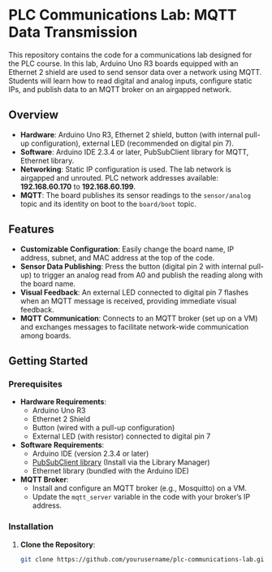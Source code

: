 # PLC Communications Lab: MQTT Data Transmission

This repository contains the code for a communications lab designed for the PLC course. In this lab, Arduino Uno R3 boards equipped with an Ethernet 2 shield are used to send sensor data over a network using MQTT. Students will learn how to read digital and analog inputs, configure static IPs, and publish data to an MQTT broker on an airgapped network.

## Overview

- **Hardware**: Arduino Uno R3, Ethernet 2 shield, button (with internal pull-up configuration), external LED (recommended on digital pin 7).
- **Software**: Arduino IDE 2.3.4 or later, PubSubClient library for MQTT, Ethernet library.
- **Networking**: Static IP configuration is used. The lab network is airgapped and unrouted. PLC network addresses available: **192.168.60.170** to **192.168.60.199**.
- **MQTT**: The board publishes its sensor readings to the `sensor/analog` topic and its identity on boot to the `board/boot` topic.

## Features

- **Customizable Configuration**: Easily change the board name, IP address, subnet, and MAC address at the top of the code.
- **Sensor Data Publishing**: Press the button (digital pin 2 with internal pull-up) to trigger an analog read from A0 and publish the reading along with the board name.
- **Visual Feedback**: An external LED connected to digital pin 7 flashes when an MQTT message is received, providing immediate visual feedback.
- **MQTT Communication**: Connects to an MQTT broker (set up on a VM) and exchanges messages to facilitate network-wide communication among boards.

## Getting Started

### Prerequisites

- **Hardware Requirements**:
  - Arduino Uno R3
  - Ethernet 2 Shield
  - Button (wired with a pull-up configuration)
  - External LED (with resistor) connected to digital pin 7
- **Software Requirements**:
  - Arduino IDE (version 2.3.4 or later)
  - [PubSubClient library](https://github.com/knolleary/pubsubclient) (Install via the Library Manager)
  - Ethernet library (bundled with the Arduino IDE)
- **MQTT Broker**:
  - Install and configure an MQTT broker (e.g., Mosquitto) on a VM.
  - Update the `mqtt_server` variable in the code with your broker’s IP address.

### Installation

1. **Clone the Repository**:
   ```bash
   git clone https://github.com/yourusername/plc-communications-lab.git
